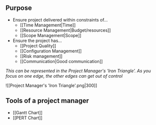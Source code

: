 ## Purpose

- Ensure project delivered within constraints of...
	- [[Time Management|Time]]
	- [[Resource Management|Budget/resources]]
	- [[Scope Management|Scope]]
- Ensure the project has...
	- [[Project Quality]]
	- [[Configuration Management]]
	- [[Risk management]]
	- [[Communication|Good communication]]


*This can be represented in the Project Manager's 'Iron Triangle'. As you focus on one edge, the other edges can get out of control*

![[Project Manager's 'Iron Triangle'.png|300]]

## Tools of a project manager

- [[Gantt Chart]]
- [[PERT Chart]]
